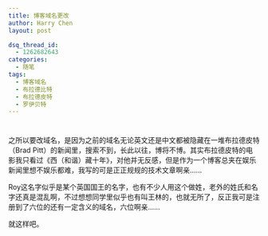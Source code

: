 ```yaml
---
title: 博客域名更改
author: Harry Chen
layout: post

dsq_thread_id:
  - 1262682643
categories:
  - 随笔
tags:
  - 博客域名
  - 布拉德比特
  - 布拉德皮特
  - 罗伊贝特
---
```

# 

之所以要改域名，是因为之前的域名无论英文还是中文都被隐藏在一堆布拉德皮特（Brad Pitt）的新闻里，搜索不到，长此以往，博将不博。其实布拉德皮特的电影我只看过《西（和谐）藏十年》，对他并无反感，但是作为一个博客总夹在娱乐新闻里想不娱乐都难，我写的可是正正规规的技术文章啊亲……

Roy这名字似乎是某个英国国王的名字，也有不少人用这个做姓，老外的姓氏和名字还真是混乱啊，不过想想同学里似乎也有叫王林的，也就无所了，反正我可是注册到了六位的还有一定含义的域名，六位啊亲……

就这样吧。
